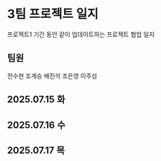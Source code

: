 # 3팀 프로젝트 일지
프로젝트1 기간 동안 같이 업데이트하는 프로젝트 협업 일지
## 팀원
전수현
조계승
배진석
조은영
이주성

## 2025.07.15 화


## 2025.07.16 수

## 2025.07.17 목